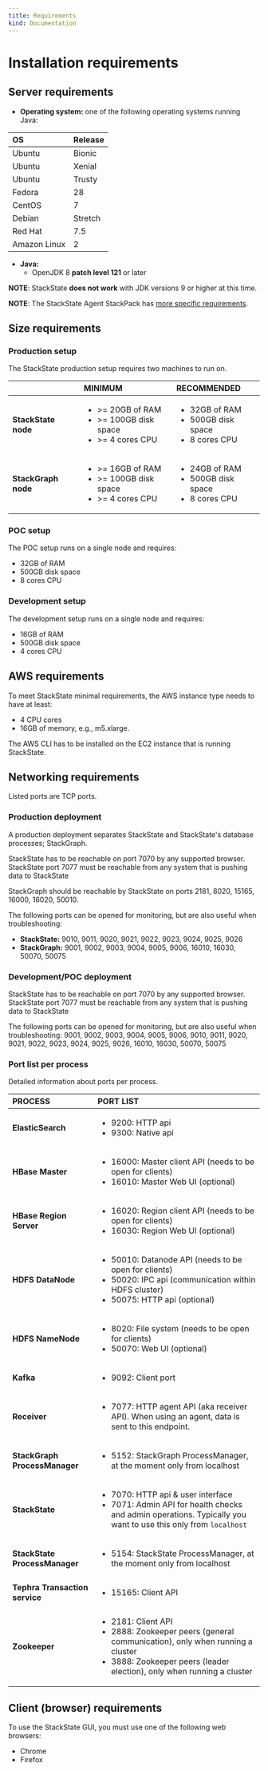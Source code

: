 ```yaml
---
title: Requirements
kind: Documentation
---
```


# Installation requirements

## Server requirements

* **Operating system:** one of the following operating systems running Java:

| OS | Release |
| :--- | :--- |
| Ubuntu | Bionic |
| Ubuntu | Xenial |
| Ubuntu | Trusty |
| Fedora | 28 |
| CentOS | 7 |
| Debian | Stretch |
| Red Hat | 7.5 |
| Amazon Linux | 2 |

* **Java:**
  * OpenJDK 8 **patch level 121** or later

**NOTE**: StackState **does not work** with JDK versions 9 or higher at this time.

**NOTE**: The StackState Agent StackPack has [more specific requirements](/stackpacks/integrations/agent.md).

## Size requirements

### Production setup

The StackState production setup requires two machines to run on.

|  | MINIMUM | RECOMMENDED |
|:---|:---|:---|
| **StackState node** | <ul> <li>&gt;= 20GB of RAM</li><li>&gt;= 100GB disk space</li><li>&gt;= 4 cores CPU</li></ul> | <ul><li>32GB of RAM</li><li>500GB disk space</li><li>8 cores CPU</li></ul> |
| **StackGraph node** |<ul><li>&gt;= 16GB of RAM</li><li>&gt;= 100GB disk space</li><li>&gt;= 4 cores CPU</li></ul> | <ul><li>24GB of RAM</li><li>500GB disk space</li><li>8 cores CPU</li></ul> |

### POC setup

The POC setup runs on a single node and requires:

* 32GB of RAM
* 500GB disk space
* 8 cores CPU

### Development setup

The development setup runs on a single node and requires:

* 16GB of RAM
* 500GB disk space
* 4 cores CPU

## AWS requirements

To meet StackState minimal requirements, the AWS instance type needs to have at least:

* 4 CPU cores
* 16GB of memory, e.g., m5.xlarge.

The AWS CLI has to be installed on the EC2 instance that is running StackState.

## Networking requirements

Listed ports are TCP ports.

### Production deployment

A production deployment separates StackState and StackState's database processes; StackGraph.

StackState has to be reachable on port 7070 by any supported browser. StackState port 7077 must be reachable from any system that is pushing data to StackState

StackGraph should be reachable by StackState on ports 2181, 8020, 15165, 16000, 16020, 50010.

The following ports can be opened for monitoring, but are also useful when troubleshooting:

* **StackState:** 9010, 9011, 9020, 9021, 9022, 9023, 9024, 9025, 9026
* **StackGraph:** 9001, 9002, 9003, 9004, 9005, 9006, 16010, 16030, 50070, 50075

### Development/POC deployment

StackState has to be reachable on port 7070 by any supported browser. StackState port 7077 must be reachable from any system that is pushing data to StackState

The following ports can be opened for monitoring, but are also useful when troubleshooting: 9001, 9002, 9003, 9004, 9005, 9006, 9010, 9011, 9020, 9021, 9022, 9023, 9024, 9025, 9026, 16010, 16030, 50070, 50075

### Port list per process

Detailed information about ports per process.

| PROCESS | PORT LIST |
|:---|:---|
| **ElasticSearch** | <ul><li>9200: HTTP api</li><li>9300: Native api</li></ul> |
| **HBase Master** | <ul><li>16000: Master client API (needs to be open for clients)</li><li>16010: Master Web UI (optional)</li></ul> |
| **HBase Region Server** | <ul><li>16020: Region client API (needs to be open for clients)</li><li>16030: Region Web UI (optional)</li></ul> |
| **HDFS DataNode** | <ul><li>50010: Datanode API (needs to be open for clients)</li><li>50020: IPC api (communication within HDFS cluster)</li><li>50075: HTTP api (optional)</li></ul> |
| **HDFS NameNode** | <ul><li>8020: File system (needs to be open for clients)</li><li>50070: Web UI (optional)</li></ul> |
| **Kafka** | <ul><li>9092: Client port</li></ul> |
| **Receiver** | <ul><li>7077: HTTP agent API (aka receiver API). When using an agent, data is sent to this endpoint.</li></ul> |
| **StackGraph ProcessManager** | <ul><li>5152: StackGraph ProcessManager, at the moment only from localhost</li></ul> |
| **StackState** |<ul><li>7070: HTTP api & user interface</li><li>7071: Admin API for health checks and admin operations. Typically you want to use this only from `localhost`</li></ul> |
| **StackState ProcessManager** | <ul><li>5154: StackState ProcessManager, at the moment only from localhost</li></ul> |
| **Tephra Transaction service** | <ul><li>15165: Client API</li></ul> |
| **Zookeeper** | <ul><li>2181: Client API</li><li>2888: Zookeeper peers (general communication), only when running a cluster</li><li>3888: Zookeeper peers (leader election), only when running a cluster</li></ul> |


## Client (browser) requirements

To use the StackState GUI, you must use one of the following web browsers:

* Chrome
* Firefox
